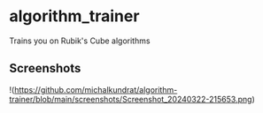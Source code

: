 # algorithm_trainer

Trains you on Rubik's Cube algorithms

## Screenshots
!(https://github.com/michalkundrat/algorithm-trainer/blob/main/screenshots/Screenshot_20240322-215653.png)
